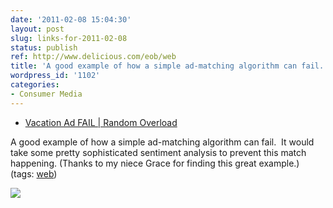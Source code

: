 ```yaml
---
date: '2011-02-08 15:04:30'
layout: post
slug: links-for-2011-02-08
status: publish
ref: http://www.delicious.com/eob/web
title: 'A good example of how a simple ad-matching algorithm can fail. '
wordpress_id: '1102'
categories:
- Consumer Media
---
```


  * [Vacation Ad FAIL | Random Overload](http://randomoverload.com/vacation-ad-fail)


A good example of how a simple ad-matching algorithm can fail.  It would take some pretty sophisticated sentiment analysis to prevent this match happening. (Thanks to my niece Grace for finding this great example.) (tags: [web](http://www.delicious.com/eob/web))


[![](http://randomoverload.com/wp-content/uploads/2011/02/00311d3224d82e70.jpg.jpg)](http://randomoverload.com/vacation-ad-fail)
